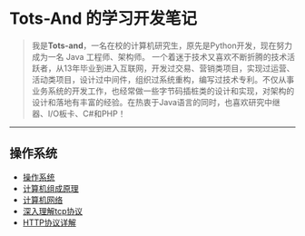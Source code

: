 # Tots-And 的学习开发笔记

>我是**Tots-and**，一名在校的计算机研究生，原先是Python开发，现在努力成为一名 Java 工程师、架构师。
一个着迷于技术又喜欢不断折腾的技术活跃者，从13年毕业到进入互联网，开发过交易、营销类项目，实现过运营、活动类项目，设计过中间件，组织过系统重构，编写过技术专利。不仅从事业务系统的开发工作，也经常做一些字节码插桩类的设计和实现，对架构的设计和落地有丰富的经验。在热衷于Java语言的同时，也喜欢研究中继器、I/O板卡、C#和PHP！

---

## 操作系统
- [操作系统](/md/计算机基础/操作系统.md)
- [计算机组成原理](/md/计算机基础/计算机组成原理.md)
- [计算机网络](/md/计算机基础/计算机网络.md)
- [深入理解tcp协议](/md/计算机基础/深入理解tcp协议.md)
- [HTTP协议详解](/md/计算机基础/HTTP协议详解.md)
